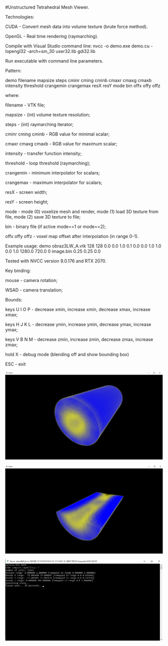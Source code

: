 #Unstructured Tetrahedral Mesh Viewer.


Technologies:

CUDA - Convert mesh data into volume texture (brute force method).

OpenGL - Real time rendering (raymarching).


Compile with Visual Studio command line:
nvcc -o demo.exe demo.cu -lopengl32 -arch=sm_30  user32.lib gdi32.lib

Run executable with command line parameters. 

Pattern:

demo filename mapsize steps cminr cming cminb cmaxr cmaxg cmaxb intensity threshold crangemin crangemax resX resY mode bin offx offy offz

where:

filename - VTK file;

mapsize - (int) volume texture resolution;

steps - (int) raymarching iterator;

cminr cming cminb - RGB value for minimal scalar;

cmaxr cmaxg cmaxb - RGB value for maximum scalar;

intensity - transfer function intensity;

threshold - loop threshold (raymarching);

crangemin - minimum interpolator for scalars;

crangemax - maximum interpolator for scalars;

resX - screen width;

resY - screen height;

mode - mode (0) voxelize mesh and render, mode (1) load 3D texture from file, mode (2) save 3D texture to file;

bin - binary file (if active mode==1 or mode==2);

offx offy offz - voxel map offset after interpolation (in range 0-1).

Example usage: demo obraz3LW_A.vtk 128 128 0.0 0.0 1.0 0.1 0.0 0.0 1.0 1.0 0.0 1.0 1280.0 720.0 0 image.bin 0.25 0.25 0.0

Tested with NVCC version 9.0.176 and RTX 2070.

Key binding:

mouse - camera rotation;

WSAD - camera translation;

Bounds:

keys U I O P - decrease xmin, increase xmin, decrease xmax, increase xmax;

keys H J K L - decrease ymin, increase ymin, decrease ymax, increase ymax;

keys V B N M - decrease zmin, increase zmin, decrease zmax, increase zmax;

hold X - debug mode (blending off and show bounding box)

ESC - exit

![alt text](Screenshot1.jpg)

![alt text](Screenshot2.jpg)

![alt text](Screenshot3.jpg)
